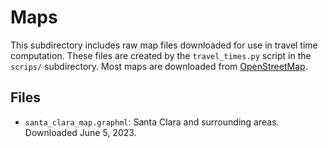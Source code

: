 # Maps

This subdirectory includes raw map files downloaded for use in travel time computation. These files are created by the `travel_times.py` script in the `scrips/` subdirectory. Most maps are downloaded from [OpenStreetMap](https://www.openstreetmap.org/).

## Files

* `santa_clara_map.graphml`: Santa Clara and surrounding areas. Downloaded June 5, 2023.
